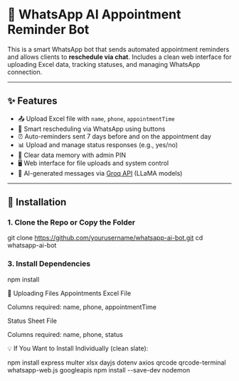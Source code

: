 # 📆 WhatsApp AI Appointment Reminder Bot

This is a smart WhatsApp bot that sends automated appointment reminders and allows clients to **reschedule via chat**. Includes a clean web interface for uploading Excel data, tracking statuses, and managing WhatsApp connection.

---

## ✨ Features

- 📤 Upload Excel file with `name`, `phone`, `appointmentTime`
- 🔄 Smart rescheduling via WhatsApp using buttons
- ⏰ Auto-reminders sent 7 days before and on the appointment day
- 📊 Upload and manage status responses (e.g., yes/no)
- 🧹 Clear data memory with admin PIN
- 🖥️ Web interface for file uploads and system control
- 🤖 AI-generated messages via [Groq API](https://console.groq.com) (LLaMA models)

---

## 🚀 Installation

### 1. **Clone the Repo or Copy the Folder**

git clone https://github.com/yourusername/whatsapp-ai-bot.git
cd whatsapp-ai-bot

### 3. Install Dependencies
npm install

📁 Uploading Files
Appointments Excel File

Columns required: name, phone, appointmentTime

Status Sheet File

Columns required: name, phone, status

💡 If You Want to Install Individually (clean slate):

npm install express multer xlsx dayjs dotenv axios qrcode qrcode-terminal whatsapp-web.js googleapis
npm install --save-dev nodemon

